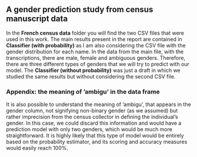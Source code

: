 ## A gender prediction study from census manuscript data
In the **French census data** folder you will find the two CSV files that were used in this work. The main results present in the report are contained in **Classifier (with probability)** as I am also considering the CSV file with the gender distribution for each name. In the data from the main file, with the transcriptions, there are male, female and ambiguous genders. Therefore, there are three different types of genders that we will try to predict with our model. The **Classifier (without probability)** was just a draft in which we studied the same results but without considering the second CSV file.

### Appendix: the meaning of ’ambigu’ in the data frame
It is also possible to understand the meaning of ’ambigu’, that appears in the gender column, not
signifying non-binary gender (as we assumed) but rather imprecision from the census collector in defining the individual’s
gender. In this case, we could discard this information and would have a prediction model with only two
genders, which would be much more straightforward. It is highly likely that this type of model would
be entirely based on the probability estimator, and its scoring and accuracy measures would easily reach
100%.

